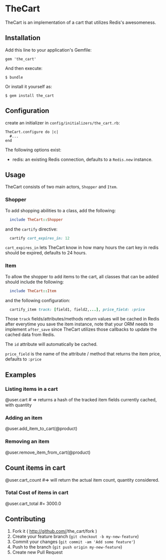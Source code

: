# TheCart

TheCart is an implementation of a cart that utilizes Redis's awesomeness.

## Installation

Add this line to your application's Gemfile:

    gem 'the_cart'

And then execute:

    $ bundle

Or install it yourself as:

    $ gem install the_cart

## Configuration

create an initializer in `config/initializers/the_cart.rb`:

    TheCart.configure do |c|
      #...
    end

The following options exist:

* redis: an existing Redis connection, defaults to a `Redis.new` instance.

## Usage

TheCart consists of two main actors, `Shopper` and `Item`.

### Shopper

To add shopping abilities to a class, add the following:

```ruby
  include TheCart::Shopper
```

and the `cartify` directive:

```ruby
  cartify cart_expires_in: 12
```

`cart_expires_in` lets TheCart know in how many hours the cart key in redis should be expired, defaults to 24 hours.


### Item

To allow the shopper to add items to the cart, all classes that can be added should include the following:

```ruby
  include TheCart::Item
```

and the following configuration:

```ruby
  cartify_item track: [field1, field2,...], price_field: :price
```
Those `track` fields/attributes/methods return values will be cached in Redis after everytime you save the item instance, note that
your ORM needs to implement `after_save` since TheCart utilizes those callbacks to update the cached data from Redis.

The `id` attribute will automatically be cached.

`price_field` is the name of the attribute / method that returns the item price, defaults to `:price`

## Examples

### Listing items in a cart

  @user.cart # => returns a hash of the tracked item fields currently cached, with quantity

### Adding an item
  
  @user.add_item_to_cart(@product)

### Removing an item

  @user.remove_item_from_cart(@product)

## Count items in cart
  
  @user.cart_count #=> will return the actual item count, quantity considered.

### Total Cost of items in cart

  @user.cart_total #= 3000.0

## Contributing

1. Fork it ( http://github.com/<my-github-username>/the_cart/fork )
2. Create your feature branch (`git checkout -b my-new-feature`)
3. Commit your changes (`git commit -am 'Add some feature'`)
4. Push to the branch (`git push origin my-new-feature`)
5. Create new Pull Request

